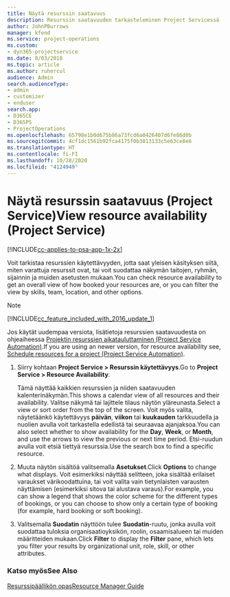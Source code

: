 ```yaml
---
title: Näytä resurssin saatavuus
description: Resurssin saatavuuden tarkasteleminen Project Servicessä
author: JohnPBurrows
manager: kfend
ms.service: project-operations
ms.custom:
- dyn365-projectservice
ms.date: 8/03/2018
ms.topic: article
ms.author: ruhercul
audience: Admin
search.audienceType:
- admin
- customizer
- enduser
search.app:
- D365CE
- D365PS
- ProjectOperations
ms.openlocfilehash: 65798e1b0d675b86a73fcd6a0426407d6fe86d0b
ms.sourcegitcommit: 4cf1dc1561b92fca4175f0b3813133c5e63ce8e6
ms.translationtype: HT
ms.contentlocale: fi-FI
ms.lasthandoff: 10/28/2020
ms.locfileid: "4124949"
---
```

# <a name="view-resource-availability-project-service"></a><span data-ttu-id="43a64-103">Näytä resurssin saatavuus (Project Service)</span><span class="sxs-lookup"><span data-stu-id="43a64-103">View resource availability (Project Service)</span></span>

[!INCLUDE[cc-applies-to-psa-app-1x-2x](../includes/cc-applies-to-psa-app-1x-2x.md)]

<span data-ttu-id="43a64-104">Voit tarkistaa resurssien käytettävyyden, jotta saat yleisen käsityksen siitä, miten varattuja resurssit ovat, tai voit suodattaa näkymän taitojen, ryhmän, sijainnin ja muiden asetusten mukaan.</span><span class="sxs-lookup"><span data-stu-id="43a64-104">You can check resource availability to get an overall view of how booked your resources are, or you can filter the view by skills, team, location, and other options.</span></span>  
  
> [!NOTE]
> [!INCLUDE[cc_feature_included_with_2016_update_1](../includes/cc-feature-included-with-2016-update-1.md)]  
> 
>  <span data-ttu-id="43a64-105">Jos käytät uudempaa versiota, lisätietoja resurssien saatavuudesta on ohjeaiheessa [Projektin resurssien aikatauluttaminen (Project Service Automation)](../psa/schedule-resources-project.md).</span><span class="sxs-lookup"><span data-stu-id="43a64-105">If you are using an newer version, for resource availability see, [Schedule resources for a project (Project Service Automation)](../psa/schedule-resources-project.md).</span></span>  

1. <span data-ttu-id="43a64-106">Siirry kohtaan **Project Service > Resurssin käytettävyys**.</span><span class="sxs-lookup"><span data-stu-id="43a64-106">Go to **Project Service > Resource Availability**.</span></span>  

    <span data-ttu-id="43a64-107">Tämä näyttää kaikkien resurssien ja niiden saatavuuden kalenterinäkymän.</span><span class="sxs-lookup"><span data-stu-id="43a64-107">This shows a calendar view of all resources and their availability.</span></span> <span data-ttu-id="43a64-108">Valitse näkymä tai lajittele tilaus näytön yläreunasta.</span><span class="sxs-lookup"><span data-stu-id="43a64-108">Select a view or sort order from the top of the screen.</span></span> <span data-ttu-id="43a64-109">Voit myös valita, näytetäänkö käytettävyys **päivän**, **viikon** tai **kuukauden** tarkkuudella ja nuolien avulla voit tarkastella edellistä tai seuraavaa ajanjaksoa.</span><span class="sxs-lookup"><span data-stu-id="43a64-109">You can also select whether to show availability for the **Day**, **Week**, or **Month**, and use the arrows to view the previous or next time period.</span></span> <span data-ttu-id="43a64-110">Etsi-ruudun avulla voit etsiä tiettyä resurssia.</span><span class="sxs-lookup"><span data-stu-id="43a64-110">Use the search box to find a specific resource.</span></span>  

2. <span data-ttu-id="43a64-111">Muuta näytön sisältöä valitsemalla **Asetukset**.</span><span class="sxs-lookup"><span data-stu-id="43a64-111">Click **Options** to change what displays.</span></span> <span data-ttu-id="43a64-112">Voit esimerkiksi näyttää selitteen, joka sisältää erilaiset varaukset värikoodattuina, tai voit valita vain tietynlaisten varausten näyttämisen (esimerkiksi sitova tai alustava varaus).</span><span class="sxs-lookup"><span data-stu-id="43a64-112">For example, you can show a legend that shows the color scheme for the different types of bookings, or you can choose to show only a certain type of booking (for example, hard booking or soft booking).</span></span>  

3. <span data-ttu-id="43a64-113">Valitsemalla **Suodatin** näyttöön tulee **Suodatin**-ruutu, jonka avulla voit suodattaa tuloksia organisaatioyksikön, roolin, osaamisalueen tai muiden määritteiden mukaan.</span><span class="sxs-lookup"><span data-stu-id="43a64-113">Click **Filter** to display the **Filter** pane, which lets you filter your results by organizational unit, role, skill, or other attributes.</span></span>  

### <a name="see-also"></a><span data-ttu-id="43a64-114">Katso myös</span><span class="sxs-lookup"><span data-stu-id="43a64-114">See Also</span></span>  
 [<span data-ttu-id="43a64-115">Resurssipäällikön opas</span><span class="sxs-lookup"><span data-stu-id="43a64-115">Resource Manager Guide</span></span>](../psa/resource-manager-guide.md)
